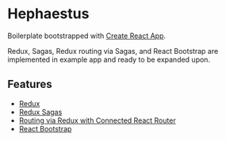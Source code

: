 # Hephaestus

Boilerplate bootstrapped with [Create React App](https://github.com/facebook/create-react-app).

Redux, Sagas, Redux routing via Sagas, and React Bootstrap are implemented in example app and ready to be expanded upon.

## Features

- [Redux](https://redux.js.org/basics/usage-with-react)
- [Redux Sagas](https://redux-saga.js.org)
- [Routing via Redux with Connected React Router](https://github.com/supasate/connected-react-router)
- [React Bootstrap](https://react-bootstrap.github.io/components/alerts)

